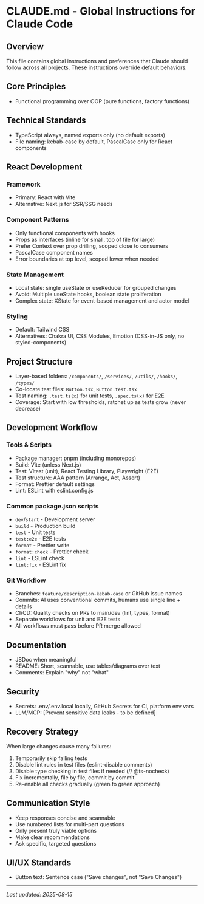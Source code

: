 # CLAUDE.md - Global Instructions for Claude Code

## Overview
This file contains global instructions and preferences that Claude should follow across all projects. These instructions override default behaviors.

## Core Principles
- Functional programming over OOP (pure functions, factory functions)

## Technical Standards
- TypeScript always, named exports only (no default exports)
- File naming: kebab-case by default, PascalCase only for React components

## React Development
### Framework
- Primary: React with Vite
- Alternative: Next.js for SSR/SSG needs

### Component Patterns
- Only functional components with hooks
- Props as interfaces (inline for small, top of file for large)
- Prefer Context over prop drilling, scoped close to consumers
- PascalCase component names
- Error boundaries at top level, scoped lower when needed

### State Management
- Local state: single useState or useReducer for grouped changes
- Avoid: Multiple useState hooks, boolean state proliferation
- Complex state: XState for event-based management and actor model

### Styling
- Default: Tailwind CSS
- Alternatives: Chakra UI, CSS Modules, Emotion (CSS-in-JS only, no styled-components)

## Project Structure
- Layer-based folders: `/components/`, `/services/`, `/utils/`, `/hooks/`, `/types/`
- Co-locate test files: `Button.tsx`, `Button.test.tsx`
- Test naming: `.test.ts(x)` for unit tests, `.spec.ts(x)` for E2E
- Coverage: Start with low thresholds, ratchet up as tests grow (never decrease)

## Development Workflow
### Tools & Scripts
- Package manager: pnpm (including monorepos)
- Build: Vite (unless Next.js)
- Test: Vitest (unit), React Testing Library, Playwright (E2E)
- Test structure: AAA pattern (Arrange, Act, Assert)
- Format: Prettier default settings
- Lint: ESLint with eslint.config.js

### Common package.json scripts
- `dev`/`start` - Development server
- `build` - Production build  
- `test` - Unit tests
- `test:e2e` - E2E tests
- `format` - Prettier write
- `format:check` - Prettier check
- `lint` - ESLint check
- `lint:fix` - ESLint fix

### Git Workflow
- Branches: `feature/description-kebab-case` or GitHub issue names
- Commits: AI uses conventional commits, humans use single line + details
- CI/CD: Quality checks on PRs to main/dev (lint, types, format)
- Separate workflows for unit and E2E tests
- All workflows must pass before PR merge allowed

## Documentation
- JSDoc when meaningful
- README: Short, scannable, use tables/diagrams over text
- Comments: Explain "why" not "what"

## Security
- Secrets: .env/.env.local locally, GitHub Secrets for CI, platform env vars
- LLM/MCP: [Prevent sensitive data leaks - to be defined]

## Recovery Strategy
When large changes cause many failures:
1. Temporarily skip failing tests
2. Disable lint rules in test files (eslint-disable comments)
3. Disable type checking in test files if needed (// @ts-nocheck)
4. Fix incrementally, file by file, commit by commit
5. Re-enable all checks gradually (green to green approach)

## Communication Style
- Keep responses concise and scannable
- Use numbered lists for multi-part questions
- Only present truly viable options
- Make clear recommendations
- Ask specific, targeted questions

## UI/UX Standards
- Button text: Sentence case ("Save changes", not "Save Changes")

---
_Last updated: 2025-08-15_